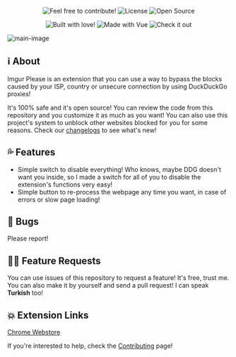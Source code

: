 <p align="center">
  <img src="https://img.shields.io/badge/contributions-welcome-brightgreen.svg?style=flat" alt="Feel free to contribute!" />
  <img src="https://camo.githubusercontent.com/d19ab0838f1c52f86c8f7f608f8d14b5d04158e9/68747470733a2f2f696d672e736869656c64732e696f2f62616467652f6c6963656e73652d4d49542d6c69676874677261792e737667" alt="License" data-canonical-src="https://img.shields.io/badge/license-MIT-lightgray.svg">
  <img src="https://badges.frapsoft.com/os/v1/open-source.svg?v=103" alt="Open Source" />
</p>

<p align="center">
  <img src="http://forthebadge.com/images/badges/built-with-love.svg" alt="Built with love!" />
  <img src="https://forthebadge.com/images/badges/made-with-vue.svg" alt="Made with Vue" />
  <img src="https://forthebadge.com/images/badges/check-it-out.svg" alt="Check it out" />
</p>

![main-image](https://the-person-under-this-message.is-inside.me/neyNevqb.png "Cool, right?")

## ℹ️ About

Imgur Please is an extension that you can use a way to bypass the blocks caused by your ISP, country or unsecure connection by using DuckDuckGo proxies!

It's 100% safe and it's open source! You can review the code from this repository and you customize it as much as you want! You can also use this project's system to unblock other websites blocked for you for some reasons. Check our [changelogs](https://github.com/eggsywashere/imgur-please/blob/master/CHANGELOGS.md) to see what's new!

## 💦 Features

- Simple switch to disable everything! Who knows, maybe DDG doesn't want you inside, so I made a switch for all of you to disable the extension's functions very easy!
- Simple button to re-process the webpage any time you want, in case of errors or slow page loading!

## 🔧 Bugs

Please report!

## 💁🏻 Feature Requests

You can use issues of this repository to request a feature! It's free, trust me. You can also make it by yourself and send a pull request! I can speak **Turkish** too!

## 💥 Extension Links

[Chrome Webstore](https://chrome.google.com/webstore/detail/imgur-please/lpngbkmgnehdkkobdbieckjpphkohffd)

If you're interested to help, check the [Contributing](https://github.com/eggsywashere/imgur-please/blob/master/CONTRIBUTING.md) page!
